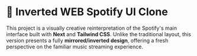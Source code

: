 # 🔄 Inverted WEB Spotify UI Clone

This project is a visually creative reinterpretation of the Spotify's main interface built with **Next** and **Tailwind CSS**. Unlike the traditional layout, this version presents a fully **mirrored/inverted design**, offering a fresh perspective on the familiar music streaming experience.

